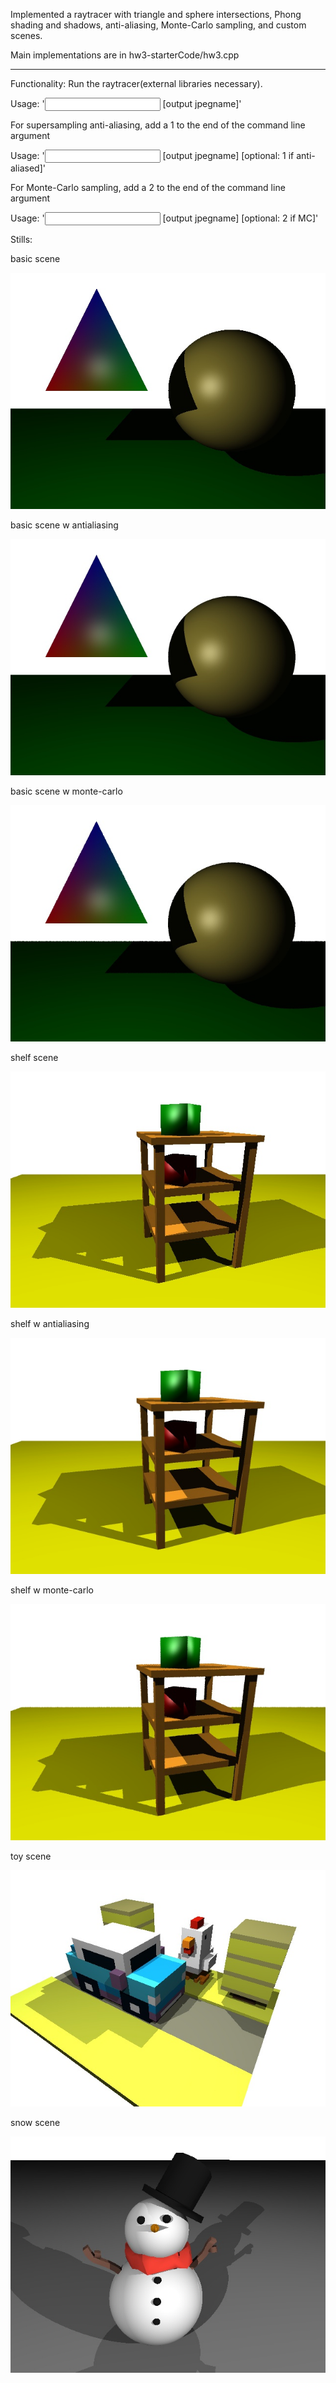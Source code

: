 Implemented a raytracer with triangle and sphere intersections, Phong shading and shadows, anti-aliasing, Monte-Carlo sampling, and custom scenes.

Main implementations are in hw3-starterCode/hw3.cpp

___

Functionality: Run the raytracer(external libraries necessary). 

Usage: '<input scenefile> [output jpegname]'

For supersampling anti-aliasing, add a 1 to the end of the command line argument

Usage: '<input scenefile> [output jpegname] [optional: 1 if anti-aliased]'

For Monte-Carlo sampling, add a 2 to the end of the command line argument

Usage: '<input scenefile> [output jpegname] [optional: 2 if MC]'

Stills:

basic scene

![](https://github.com/kevdozer1/raytracer/blob/main/hw3-starterCode/stills/000.jpg)

basic scene w antialiasing

![](https://github.com/kevdozer1/raytracer/blob/main/hw3-starterCode/stills/001.jpg)

basic scene w monte-carlo

![](https://github.com/kevdozer1/raytracer/blob/main/hw3-starterCode/stills/002.jpg)

shelf scene

![](https://github.com/kevdozer1/raytracer/blob/main/hw3-starterCode/stills/003.jpg)

shelf w antialiasing

![](https://github.com/kevdozer1/raytracer/blob/main/hw3-starterCode/stills/004.jpg)

shelf w monte-carlo

![](https://github.com/kevdozer1/raytracer/blob/main/hw3-starterCode/stills/005.jpg)

toy scene

![](https://github.com/kevdozer1/raytracer/blob/main/hw3-starterCode/stills/007.jpg)

snow scene

![](https://github.com/kevdozer1/raytracer/blob/main/hw3-starterCode/stills/008.jpg)
